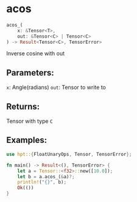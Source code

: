 # acos
```rust
acos_(
    x: &Tensor<T>, 
    out: &Tensor<C> | Tensor<C>
) -> Result<Tensor<C>, TensorError>
```
Inverse cosine with out
## Parameters:
`x`: Angle(radians)
`out`: Tensor to write to
## Returns:
Tensor with type `C`
## Examples:
```rust
use hpt::{FloatUnaryOps, Tensor, TensorError};

fn main() -> Result<(), TensorError> {
    let a = Tensor::<f32>::new([10.0]);
    let b = a.acos_(&a)?;
    println!("{}", b);
    Ok(())
}
```